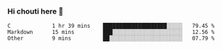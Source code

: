 ### Hi chouti here 👋


<!--START_SECTION:waka-->
```text
C             1 hr 39 mins    ████████████████████░░░░░   79.45 % 
Markdown      15 mins         ███░░░░░░░░░░░░░░░░░░░░░░   12.56 % 
Other         9 mins          ██░░░░░░░░░░░░░░░░░░░░░░░   07.79 % 
```
<!--END_SECTION:waka-->

<!--
**l0nl1f3/l0nl1f3** is a ✨ _special_ ✨ repository because its `README.md` (this file) appears on your GitHub profile.

Here are some ideas to get you started:

- 🔭 I’m currently working on ...
- 🌱 I’m currently learning ...
- 👯 I’m looking to collaborate on ...
- 🤔 I’m looking for help with ...
- 💬 Ask me about ...
- 📫 How to reach me: ...
- 😄 Pronouns: ...
- ⚡ Fun fact: ...
-->
